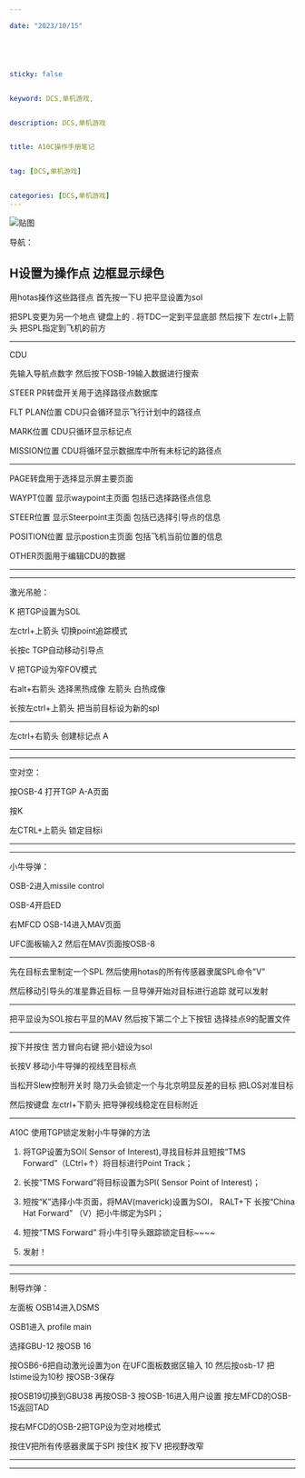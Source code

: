 ```yaml
---

date: "2023/10/15"





sticky: false


keyword: DCS,单机游戏,


description: DCS,单机游戏


title: A10C操作手册笔记


tag: [DCS,单机游戏]


categories: [DCS,单机游戏]
---
```

![贴图](https://www.digitalcombatsimulator.com/upload/iblock/779/Eshop_cover_700x1000.jpg)

导航：

H设置为操作点 边框显示绿色
-------------------------------------------------------------

用hotas操作这些路径点 首先按一下U 把平显设置为sol

把SPL变更为另一个地点  键盘上的 .  将TDC一定到平显底部 然后按下 左ctrl+上箭头 把SPL指定到飞机的前方

-------------------------------------------------------------

CDU

先输入导航点数字 然后按下OSB-19输入数据进行搜索

STEER PR转盘开关用于选择路径点数据库

FLT PLAN位置 CDU只会循环显示飞行计划中的路径点

MARK位置 CDU只循环显示标记点 

MISSION位置 CDU将循环显示数据库中所有未标记的路径点 

-------------------------------------------------------------

PAGE转盘用于选择显示屏主要页面

WAYPT位置 显示waypoint主页面 包括已选择路径点信息

STEER位置 显示Steerpoint主页面 包括已选择引导点的信息 

POSITION位置 显示postion主页面 包括飞机当前位置的信息

OTHER页面用于编辑CDU的数据

-------------------------------------------------------------
***********************************************

激光吊舱：

K 把TGP设置为SOL

左ctrl+上箭头 切换point追踪模式

长按c TGP自动移动引导点

V 把TGP设为窄FOV模式

右alt+右箭头 选择黑热成像 左箭头 白热成像

长按左ctrl+上箭头 把当前目标设为新的spl

------------------------------------------------------------

左ctrl+右箭头 创建标记点 A

-------------------------------------------------------------
***********************************************

空对空：

按OSB-4 打开TGP A-A页面

按K

左CTRL+上箭头 锁定目标i

-------------------------------------------------------------
***********************************************

小牛导弹：

OSB-2进入missile control

OSB-4开启ED

右MFCD  OSB-14进入MAV页面

UFC面板输入2 然后在MAV页面按OSB-8	

-------------------------------------------------------------

先在目标去里制定一个SPL 然后使用hotas的所有传感器隶属SPL命令"V" 

然后移动引导头的准星靠近目标 一旦导弹开始对目标进行追踪 就可以发射

-------------------------------------------------------------

把平显设为SOL按右平显的MAV 然后按下第二个上下按钮   选择挂点9的配置文件

-------------------------------------------------------------

按下并按住 苦力冒向右键 把小妞设为sol

长按V 移动小牛导弹的视线至目标点

当松开Slew控制开关时 隐刀头会锁定一个与北京明显反差的目标 把LOS对准目标 

然后按键盘 左ctrl+下箭头 把导弹视线稳定在目标附近

-------------------------------------------------------------

A10C 使用TGP锁定发射小牛导弹的方法

1. 将TGP设置为SOI( Sensor of Interest),寻找目标并且短按“TMS Forward”（LCtrl+↑）将目标进行Point Track；

2. 长按“TMS Forward”将目标设置为SPI( Sensor Point of Interest)；

3. 短按“K”选择小牛页面，将MAV(maverick)设置为SOI，
RALT+下
长按“China Hat Forward” （V）把小牛绑定为SPI；

4. 短按“TMS Forward” 将小牛引导头跟踪锁定目标~~~~

5. 发射！

-------------------------------------------------------------
***********************************************

制导炸弹：

左面板 OSB14进入DSMS

OSB1进入 profile main

选择GBU-12 按OSB 16

按OSB6-6把自动激光设置为on 在UFC面板数据区输入 10 然后按osb-17 把lstime设为10秒 按OSB-3保存

按OSB19切换到GBU38 再按OSB-3 按OSB-16进入用户设置   按左MFCD的OSB-15返回TAD

按右MFCD的OSB-2把TGP设为空对地模式

按住V把所有传感器隶属于SPI 按住K 按下V 把视野改窄

-------------------------------------------------------------
***********************************************
